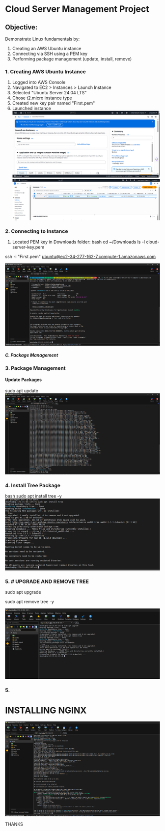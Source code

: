 # Cloud Server Management Project
## Objective:
Demonstrate Linux fundamentals by:
1. Creating an AWS Ubuntu instance
2. Connecting via SSH using a PEM key
3. Performing package management (update, install, remove)
### 1. Creating AWS Ubuntu Instance
1. Logged into AWS Console
2. Navigated to EC2 > Instances > Launch Instance
3. Selected "Ubuntu Server 24.04 LTS"
4. Chose t2.micro instance type
5. Created new key pair named "First.pem"
6. Launched instance
![alt text](<Screenshot 2025-06-12 143222.png>)
![alt text](<Screenshot 2025-06-12 144649.png>)

### 2. Connecting to Instance
1. Located PEM key in Downloads folder:
  bash
   cd ~/Downloads
   ls -l cloud-server-key.pem

ssh -i "First.pem" ubuntu@ec2-34-277-162-7.compute-1.amazonaws.com

![alt text](<Screenshot 2025-06-12 153938.png>)

##### C. Package Management 
### 3. Package Management

#### Update Packages
sudo apt update
 ![alt text](<Screenshot 2025-06-12 154400.png>)

### 4. Install Tree Package
bash
sudo apt install tree -y
 ![alt text](<Screenshot 2025-06-12 154447.png>)
### 5.  # UPGRADE AND REMOVE TREE
sudo apt upgrade

sudo apt remove tree -y

 ![alt text](<Screenshot 2025-06-12 154733.png>)
### 5. 
 # INSTALLING NGINX
 ![alt text](<Screenshot 2025-06-12 154858.png>)

THANKS